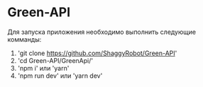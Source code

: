 # Green-API

Для запуска приложения необходимо выполнить следующие комманды:
1. 'git clone https://github.com/ShaggyRobot/Green-API'
2. 'cd Green-API/GreenApi/'
3. 'npm i' или 'yarn'
4. 'npm run dev' или 'yarn dev'
